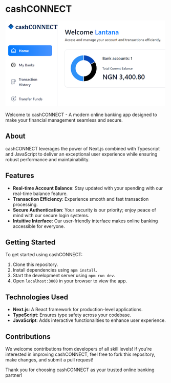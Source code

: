 # cashCONNECT

![cashCONNECT](readme_cashCONNECT.png)

Welcome to cashCONNECT - A modern online banking app designed to make your financial management seamless and secure.

## About

cashCONNECT leverages the power of Next.js combined with Typescript and JavaScript to deliver an exceptional user experience while ensuring robust performance and maintainability.

## Features

- **Real-time Account Balance**: Stay updated with your spending with our real-time balance feature.
- **Transaction Efficiency**: Experience smooth and fast transaction processing.
- **Secure Authentication**: Your security is our priority; enjoy peace of mind with our secure login systems.
- **Intuitive Interface**: Our user-friendly interface makes online banking accessible for everyone.

## Getting Started

To get started using cashCONNECT:

1. Clone this repository.
2. Install dependencies using `npm install`.
3. Start the development server using `npm run dev`.
4. Open `localhost:3000` in your browser to view the app.

## Technologies Used

- **Next.js**: A React framework for production-level applications.
- **TypeScript**: Ensures type safety across your codebase.
- **JavaScript**: Adds interactive functionalities to enhance user experience.

## Contributions

We welcome contributions from developers of all skill levels! If you're interested in improving cashCONNECT, feel free to fork this repository, make changes, and submit a pull request!

Thank you for choosing cashCONNECT as your trusted online banking partner!

